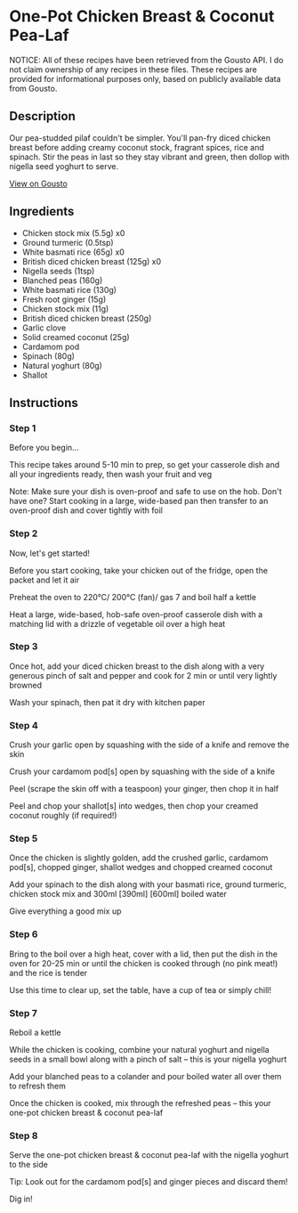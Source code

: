 # One-Pot Chicken Breast & Coconut Pea-Laf

NOTICE: All of these recipes have been retrieved from the Gousto API. I do not claim ownership of any recipes in these files. These recipes are provided for informational purposes only, based on publicly available data from Gousto.

## Description

Our pea-studded pilaf couldn't be simpler. You'll pan-fry diced chicken breast before adding creamy coconut stock, fragrant spices, rice and spinach. Stir the peas in last so they stay vibrant and green, then dollop with nigella seed yoghurt to serve. 

[View on Gousto](https://www.gousto.co.uk/recipes/cookbook/one-pot-chicken-breast-coconut-pea-laf)

## Ingredients

- Chicken stock mix (5.5g) x0
- Ground turmeric (0.5tsp)
- White basmati rice (65g) x0
- British diced chicken breast (125g) x0
- Nigella seeds (1tsp)
- Blanched peas (160g)
- White basmati rice (130g)
- Fresh root ginger (15g)
- Chicken stock mix (11g)
- British diced chicken breast (250g)
- Garlic clove
- Solid creamed coconut (25g)
- Cardamom pod
- Spinach (80g)
- Natural yoghurt (80g)
- Shallot

## Instructions


### Step 1

Before you begin...

This recipe takes around 5-10 min to prep, so get your casserole dish and all your ingredients ready, then wash your fruit and veg

Note: Make sure your dish is oven-proof and safe to use on the hob. Don't have one? Start cooking in a large, wide-based pan then transfer to an oven-proof dish and cover tightly with foil


### Step 2

Now, let's get started!

Before you start cooking, take your chicken out of the fridge, open the packet and let it air

Preheat the oven to 220°C/ 200°C (fan)/ gas 7 and boil half a kettle

Heat a large, wide-based, hob-safe oven-proof casserole dish with a matching lid with a drizzle of vegetable oil over a high heat


### Step 3

Once hot, add your diced chicken breast to the dish along with a very generous pinch of salt and pepper and cook for 2 min or until very lightly browned

Wash your spinach, then pat it dry with kitchen paper


### Step 4

Crush your garlic open by squashing with the side of a knife and remove the skin

Crush your cardamom pod[s] open by squashing with the side of a knife

Peel (scrape the skin off with a teaspoon) your ginger, then chop it in half

Peel and chop your shallot[s]<span class="text-danger"> </span>into wedges, then chop your creamed coconut roughly (if required!)


### Step 5

Once the chicken is slightly golden, add the crushed garlic, cardamom pod[s], chopped ginger, shallot wedges and chopped creamed coconut

Add your spinach to the dish along with your basmati rice, ground turmeric, chicken stock mix and 300ml <span class="text-purple">[390ml]</span> <span class="text-danger">[600ml] </span>boiled water

Give everything a good mix up


### Step 6

Bring to the boil over a high heat, cover with a lid, then put the dish in the oven for 20-25 min or until the chicken is cooked through (no pink meat!) and the rice is tender

Use this time to clear up, set the table, have a cup of tea or simply chill!


### Step 7

Reboil a kettle

While the chicken is cooking, combine your natural yoghurt and nigella seeds in a small bowl along with a pinch of salt – this is your nigella yoghurt

Add your blanched peas to a colander and pour boiled water all over them to refresh them

Once the chicken is cooked, mix through the refreshed peas – this your one-pot chicken breast & coconut pea-laf

### Step 8

Serve the one-pot chicken breast & coconut pea-laf with the nigella yoghurt to the side

Tip: Look out for the cardamom pod[s] and ginger pieces and discard them!

Dig in!

